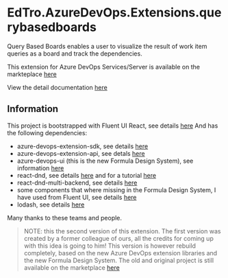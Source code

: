 # EdTro.AzureDevOps.Extensions.querybasedboards
Query Based Boards enables a user to visualize the result of work item queries as a board and track the dependencies.

This extension for Azure DevOps Services/Server is available on the markteplace [here](https://marketplace.visualstudio.com/items?itemName=realdolmen.EdTro-AzureDevOps-Extensions-QueryBasedBoards-Public)

View the detail documentation [here](public/details.md)

## Information
This project is bootstrapped with Fluent UI React, see details [here](https://github.com/microsoft/fluentui/blob/master/apps/fabric-website/src/pages/Overviews/GetStartedPage/docs/web/GetStartedDevelopSimple.md)
And has the following dependencies:
* azure-devops-extension-sdk, see details [here](https://github.com/Microsoft/azure-devops-extension-sdk)
* azure-devops-extension-api, see detals [here](https://github.com/Microsoft/azure-devops-extension-api)
* azure-devops-ui (this is the new Formula Design System), see information [here](https://developer.microsoft.com/en-us/azure-devops/)
* react-dnd, see details [here](https://github.com/react-dnd/react-dnd/) and for a tutorial [here](https://react-dnd.github.io/react-dnd/docs/tutorial)
* react-dnd-multi-backend, see details [here](https://github.com/LouisBrunner/dnd-multi-backend/tree/master/packages/react-dnd-multi-backend)
* some components that where missing in the Formula Design System, I have used from Fluent UI, see details [here](https://developer.microsoft.com/en-us/fluentui) 
* lodash, see details [here](https://github.com/lodash/lodash)

Many thanks to these teams and people.

> NOTE: this the second version of this extension. The first version was created by a former colleague of ours, all the credits for coming up with this idea is going to him! This version is however rebuild completely, based on the new Azure DevOps extension libraries and the new Formula Design System. 
> The old and original project is still available on the marketplace [here](https://marketplace.visualstudio.com/items?itemName=realdolmen.querybasedboards)
